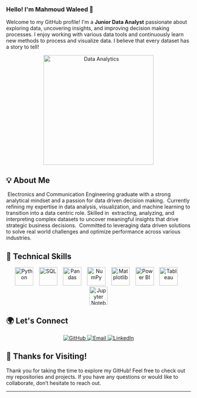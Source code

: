 ### Hello! I'm Mahmoud Waleed 👋

Welcome to my GitHub profile! I'm a **Junior Data Analyst** passionate about exploring data, uncovering insights, and improving decision making processes. I enjoy working with various data tools and continuously learn new methods to process and visualize data. I believe that every dataset has a story to tell!
<p align="center">
  <img src="https://cdn-icons-png.flaticon.com/512/3314/3314780.png" width="300" alt="Data Analytics"/>
</p>

## 💡 About Me

&nbsp;Electronics and Communication Engineering graduate with a strong analytical mindset and a passion for data driven decision making. &nbsp;Currently refining my expertise in data analysis, visualization, and machine learning to transition into a data centric role. Skilled in &nbsp;extracting, analyzing, and interpreting complex datasets to uncover meaningful insights that drive strategic business decisions. &nbsp;Committed to leveraging data driven solutions to solve real world challenges and optimize performance across various industries.

## 🔧 Technical Skills

<p align="center">
  <img src="https://cdn.jsdelivr.net/gh/devicons/devicon/icons/python/python-original.svg" width="50" height="50" alt="Python"/>
  &nbsp;&nbsp;
  <img src="https://cdn.jsdelivr.net/gh/devicons/devicon/icons/postgresql/postgresql-original.svg" width="50" height="50" alt="SQL"/>
  &nbsp;&nbsp;
  <img src="https://cdn.jsdelivr.net/gh/devicons/devicon/icons/pandas/pandas-original.svg" width="50" height="50" alt="Pandas"/>
  &nbsp;&nbsp;
  <img src="https://cdn.jsdelivr.net/gh/devicons/devicon/icons/numpy/numpy-original.svg" width="50" height="50" alt="NumPy"/>
  &nbsp;&nbsp;
  <img src="https://upload.wikimedia.org/wikipedia/commons/8/84/Matplotlib_icon.svg" width="50" height="50" alt="Matplotlib"/>
  &nbsp;&nbsp;
  <img src="https://github.com/microsoft/PowerBI-Icons/blob/main/SVG/Power-BI.svg" width="50" height="50" alt="Power BI"/>
  &nbsp;&nbsp;
  <img src="https://upload.wikimedia.org/wikipedia/commons/4/4b/Tableau_Logo.png" width="50" height="50" alt="Tableau"/>
  &nbsp;&nbsp;
  <img src="https://cdn.jsdelivr.net/gh/devicons/devicon/icons/jupyter/jupyter-original.svg" width="50" height="50" alt="Jupyter Notebook"/>
</p>

## 🌍 Let's Connect  

<p align="center">
  <a href="https://github.com/mahmoudwal27">
    <img src="https://img.shields.io/badge/-GitHub-181717?style=for-the-badge&logo=github&logoColor=white" alt="GitHub">
  </a>
  <a href="mailto:mahmoudwaleed200127@gmail.com">
    <img src="https://img.shields.io/badge/Email-D14836?style=for-the-badge&logo=gmail&logoColor=white" alt="Email">
  </a>
  <a href="https://www.linkedin.com/in/mahmoudwaleed">
    <img src="https://img.shields.io/badge/LinkedIn-0077B5?style=for-the-badge&logo=linkedin&logoColor=white" alt="LinkedIn">
  </a>
</p>

## 🙏 Thanks for Visiting!

Thank you for taking the time to explore my GitHub! Feel free to check out my repositories and projects. If you have any questions or would like to collaborate, don’t hesitate to reach out. 

---
